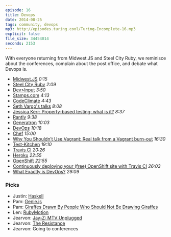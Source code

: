 ```yaml
---
episode: 16
title: Devops
date: 2014-08-25
tags: community, devops
mp3: http://episodes.turing.cool/Turing-Incomplete-16.mp3
explicit: false
file_size: 34454014
seconds: 2153
---
```


With everyone returning from Midwest.JS and Steel City Ruby, we reminisce about the conferences, complain about the post office, and debate what Devops is.

* [Midwest.JS](http://midwestjs.com) *0:15*
* [Steel City Ruby](http://www.steelcityruby.org) *2:09*
* [Dev>Input](http://devinput.io) *3:50*
* [Stamps.com](http://stamps.com) *4:13*
* [CodeClimate](https://codeclimate.com) *4:43*
* [Seth Vargo's talks](https://speakerdeck.com/sethvargo) *8:08*
* [Jessica Kerr: Property-based testing: what is it?](http://blog.jessitron.com/2013/04/property-based-testing-what-is-it.html) *8:37*
* [Rantly](https://github.com/hayeah/rantly) *9:38*
* [Generatron](https://github.com/jessitron/generatron) *10:03*
* [DevOps](http://en.wikipedia.org/wiki/DevOps) *10:18*
* [Chef](http://getchef.com) *15:00*
* [Why You Shouldn’t Use Vagrant: Real talk from a Vagrant burn-out](http://chadoh.com/why-you-shouldnt-use-vagrant-real-talk-from-a-vagrant-burnout) *16:30*
* [Test-Kitchen](http://kitchen.ci) *19:10*
* [Travis CI](https://travis-ci.org) *20:26*
* [Heroku](http://heroku.com) *22:55*
* [OpenShift](https://www.openshift.com) *22:55*
* [Continuously deploying your (free) OpenShift site with Travis CI](http://thewebivore.com/continuously-deploying-free-openshift-site-travis-ci/) *26:03*
* [What Exactly is DevOps?](http://www.drdobbs.com/architecture-and-design/what-exactly-is-devops/240009147) *29:09*

### Picks

* Justin: [Haskell](http://www.haskell.org/haskellwiki/Haskell)
* Pam: [Genie.js](http://kent.doddsfamily.us/genie/)
* Pam: [Giraffes Drawn By People Who Should Not Be Drawing Giraffes](http://prettyawfulgiraffes.wordpress.com)
* Len: [RubyMotion](http://www.rubymotion.com)
* Jearvon: [Jay-Z: MTV Unplugged](http://en.wikipedia.org/wiki/MTV_Unplugged_(Jay-Z_album))
* Jearvon: [The Resistance](http://boardgamegeek.com/boardgame/41114/resistance)
* Jearvon: Going to conferences

